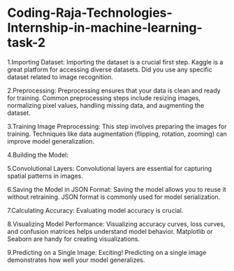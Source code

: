# Coding-Raja-Technologies-Internship-in-machine-learning-task-2

1.Importing Dataset: Importing the dataset is a crucial first step. Kaggle is a great platform for accessing diverse datasets. Did you use any specific dataset related to image recognition.

2.Preprocessing: Preprocessing ensures that your data is clean and ready for training. Common preprocessing steps include resizing images, normalizing pixel values, handling missing data, and augmenting the dataset.

3.Training Image Preprocessing: This step involves preparing the images for training. Techniques like data augmentation (flipping, rotation, zooming) can improve model generalization.

4.Building the Model:

5.Convolutional Layers: Convolutional layers are essential for capturing spatial patterns in images.

6.Saving the Model in JSON Format: Saving the model allows you to reuse it without retraining. JSON format is commonly used for model serialization.

7.Calculating Accuracy: Evaluating model accuracy is crucial.

8.Visualizing Model Performance: Visualizing accuracy curves, loss curves, and confusion matrices helps understand model behavior. Matplotlib or Seaborn are handy for creating visualizations.

9.Predicting on a Single Image: Exciting! Predicting on a single image demonstrates how well your model generalizes.
